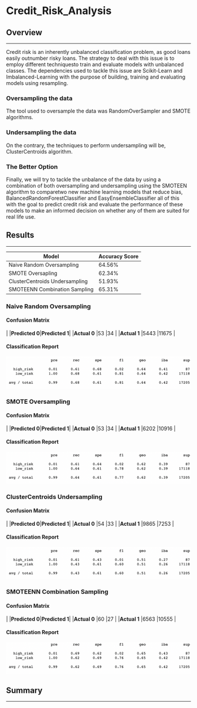 # Credit_Risk_Analysis

## Overview
---
Credit risk is an inherently unbalanced classification problem, as good loans easily outnumber risky loans. The strategy to deal with this issue is to employ different techniquesto train and evaluate models with unbalanced classes. The dependencies used to tackle this issue are Scikit-Learn and Imbalanced-Learning with the purpose of building, training and evaluating models using resampling.

### Oversampling the data
The tool used to oversample the data was RandomOverSampler and SMOTE algorithms.

### Undersampling the data
On the contrary, the techniques to perform undersampling will be, ClusterCentroids algorithm.

### The Better Option
Finally, we will try to tackle the unbalance of the data by using a combination of both oversampling and undersampling using the SMOTEEN algorithm to comparetwo new machine learning models that reduce bias, BalancedRandomForestClassifier and EasyEnsembleClassifier all of this with the goal to predict credit risk and evaluate the performance of these models to make an informed decision on whether any of them are suited for real life use.

## Results
---

| **Model** | **Accuracy Score**| 
|-----------|----------------|
| Naive Random Oversampling       |64.56%|
| SMOTE Oversapling               |62.34%|
| ClusterCentroids Undersampling  |51.93%|
| SMOTEENN Combination Sampling   |65.31%|
### Naive Random Oversampling
#### Confusion Matrix
|                |**Predicted 0**|**Predicted 1**|
|**Actual 0**    |53             |34             |
|**Actual 1**    |5443           |11675          |

#### Classification Report
![classification_report_naive](https://github.com/carloshgalvan95/Credit_Risk_Analysis/blob/main/Resources/classification_report_naive.png)

### SMOTE Oversampling
#### Confusion Matrix
|                |**Predicted 0**|**Predicted 1**|
|**Actual 0**    |53             |34             |
|**Actual 1**    |6202           |10916          |
#### Classification Report
![classification_report_oversampling](https://github.com/carloshgalvan95/Credit_Risk_Analysis/blob/main/Resources/classification_report_oversampling.png)

### ClusterCentroids Undersampling
#### Confusion Matrix
|                |**Predicted 0**|**Predicted 1**|
|**Actual 0**    |54             |33             |
|**Actual 1**    |9865           |7253          |
#### Classification Report
![classification_report_undersampling](https://github.com/carloshgalvan95/Credit_Risk_Analysis/blob/main/Resources/classification_report_undersampling.png)
### SMOTEENN Combination Sampling
#### Confusion Matrix
|                |**Predicted 0**|**Predicted 1**|
|**Actual 0**    |60             |27             |
|**Actual 1**    |6563           |10555          |
#### Classification Report
![classification_report_combined](https://github.com/carloshgalvan95/Credit_Risk_Analysis/blob/main/Resources/classification_report_combined.png)

## Summary
---
